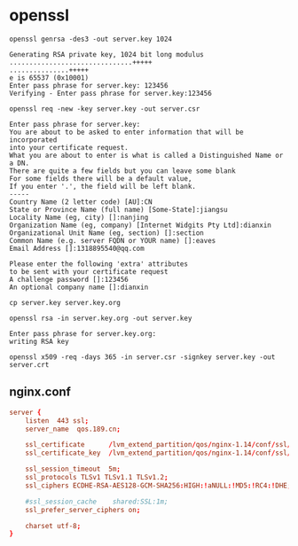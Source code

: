 openssl
=======

`openssl genrsa -des3 -out server.key 1024`

```shell
Generating RSA private key, 1024 bit long modulus
...............................+++++
...............+++++
e is 65537 (0x10001)
Enter pass phrase for server.key: 123456
Verifying - Enter pass phrase for server.key:123456
```

`openssl req -new -key server.key -out server.csr`

```shell
Enter pass phrase for server.key:
You are about to be asked to enter information that will be incorporated
into your certificate request.
What you are about to enter is what is called a Distinguished Name or a DN.
There are quite a few fields but you can leave some blank
For some fields there will be a default value,
If you enter '.', the field will be left blank.
-----
Country Name (2 letter code) [AU]:CN
State or Province Name (full name) [Some-State]:jiangsu
Locality Name (eg, city) []:nanjing
Organization Name (eg, company) [Internet Widgits Pty Ltd]:dianxin
Organizational Unit Name (eg, section) []:section
Common Name (e.g. server FQDN or YOUR name) []:eaves
Email Address []:1318895540@qq.com

Please enter the following 'extra' attributes
to be sent with your certificate request
A challenge password []:123456
An optional company name []:dianxin
```

`cp server.key server.key.org`

`openssl rsa -in server.key.org -out server.key`

```shell
Enter pass phrase for server.key.org:
writing RSA key
```

`openssl x509 -req -days 365 -in server.csr -signkey server.key -out server.crt`

nginx.conf
----------

```conf
server {
    listen  443 ssl;
    server_name  qos.189.cn;

    ssl_certificate      /lvm_extend_partition/qos/nginx-1.14/conf/ssl/qos.189.cn.crt;
    ssl_certificate_key  /lvm_extend_partition/qos/nginx-1.14/conf/ssl/qos.189.cn.key;

    ssl_session_timeout  5m;
    ssl_protocols TLSv1 TLSv1.1 TLSv1.2;
    ssl_ciphers ECDHE-RSA-AES128-GCM-SHA256:HIGH:!aNULL:!MD5:!RC4:!DHE;

    #ssl_session_cache    shared:SSL:1m;
    ssl_prefer_server_ciphers on;

    charset utf-8;
}
```